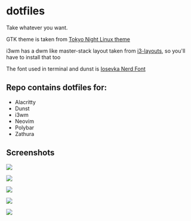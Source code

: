 # dotfiles

Take whatever you want.

GTK theme is taken from [Tokyo Night Linux theme](https://github.com/koiosdev/Tokyo-Night-Linux)

i3wm has a dwm like master-stack layout taken from [i3-layouts](https://github.com/eliep/i3-layouts), so you'll have to install that too 

The font used in terminal and dunst is [Iosevka Nerd Font](https://github.com/ryanoasis/nerd-fonts/tree/master/patched-fonts/Iosevka)

## Repo contains dotfiles for:
+ Alacritty
+ Dunst
+ i3wm
+ Neovim
+ Polybar
+ Zathura

## Screenshots

![](https://github.com/sz47/dotfiles/blob/main/screenshots/random.png)

![](https://github.com/sz47/dotfiles/blob/main/screenshots/assignments-workflow.png)

![](https://github.com/sz47/dotfiles/blob/main/screenshots/gtk-apps(libreoffice).png)

![](https://github.com/sz47/dotfiles/blob/main/screenshots/qt-apps(freecad).png)

![](https://github.com/sz47/dotfiles/blob/main/screenshots/windows-tiled.png)

